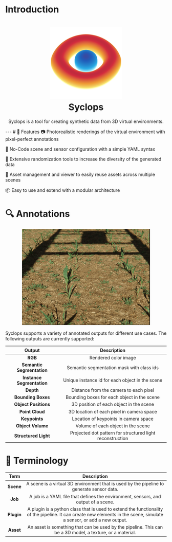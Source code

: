 # Introduction

<h1 align="center">
  <img alt="cgapp logo" src="/img/logo.png" width="224px"/><br/>
  Syclops
</h1>
<p align="center">Syclops is a tool for creating synthetic data from 3D virtual environments.</p>
---
# 🎯 Features
📷 Photorealistic renderings of the virtual environment with pixel-perfect annotations

📄 No-Code scene and sensor configuration with a simple YAML syntax

🔧 Extensive randomization tools to increase the diversity of the generated data

💾 Asset management and viewer to easily reuse assets across multiple scenes

📦 Easy to use and extend with a modular architecture

# 🔍 Annotations
<div align="center">
  <img alt="output-render" src="/img/renders/outputs.gif" width="400px"/><br/>
</div>

Syclops supports a variety of annotated outputs for different use cases. The following outputs are currently supported:

|Output|Description|
|:---:|:---:|
|**RGB**|Rendered color image|
|**Semantic Segmentation**|Semantic segmentation mask with class ids|
|**Instance Segmentation**|Unique instance id for each object in the scene|
|**Depth**|Distance from the camera to each pixel|
|**Bounding Boxes**|Bounding boxes for each object in the scene|
|**Object Positions**|3D position of each object in the scene|
|**Point Cloud**|3D location of each pixel in camera space|
|**Keypoints**|Location of keypoints in camera space|
|**Object Volume**|Volume of each object in the scene|
|**Structured Light**| Projected dot pattern for structured light reconstruction|

# 📣 Terminology
|Term|Description|
|:---:|:---:|
|**Scene**|A scene is a virtual 3D environment that is used by the pipeline to generate sensor data.|
|**Job**|A job is a YAML file that defines the environment, sensors, and output of a scene.|
|**Plugin**|A plugin is a python class that is used to extend the functionality of the pipeline. It can create new elements in the scene, simulate a sensor, or add a new output.|
|**Asset**|An asset is something that can be used by the pipeline. This can be a 3D model, a texture, or a material.|

